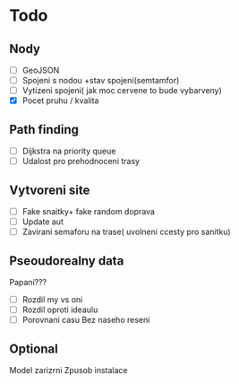 # Todo

## Nody

- [ ] GeoJSON
- [ ] Spojeni s nodou +stav spojeni(semtamfor)
- [ ] Vytizeni spojeni( jak moc cervene to bude vybarveny)
- [x] Pocet pruhu / kvalita

## Path finding

- [ ] Dijkstra na priority queue
- [ ] Udalost pro prehodnoceni trasy

## Vytvoreni site

- [ ] Fake snaitky+ fake random doprava
- [ ] Update aut
- [ ] Zavirani semaforu na trase( uvolneni ccesty pro sanitku)

## Pseoudorealny data

Papani???

- [ ] Rozdil my vs oni
- [ ] Rozdil oproti ideaulu
- [ ] Porovnani casu Bez naseho reseni

## Optional

Model zarizrni
Zpusob instalace
